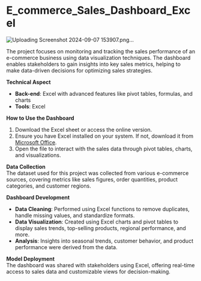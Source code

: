 # **E_commerce_Sales_Dashboard_Excel** 

![Uploading Screenshot 2024-09-07 153907.png…]()

The project focuses on monitoring and tracking the sales performance of an e-commerce business using data visualization techniques. The dashboard enables stakeholders to gain insights into key sales metrics, helping to make data-driven decisions for optimizing sales strategies.

**Technical Aspect**  
- **Back-end**: Excel with advanced features like pivot tables, formulas, and charts  
- **Tools**: Excel

**How to Use the Dashboard**  
1. Download the Excel sheet or access the online version.
2. Ensure you have Excel installed on your system. If not, download it from [Microsoft Office](https://www.microsoft.com/en/microsoft-365/excel).
3. Open the file to interact with the sales data through pivot tables, charts, and visualizations.

**Data Collection**  
The dataset used for this project was collected from various e-commerce sources, covering metrics like sales figures, order quantities, product categories, and customer regions.

**Dashboard Development**  
- **Data Cleaning**: Performed using Excel functions to remove duplicates, handle missing values, and standardize formats.
- **Data Visualization**: Created using Excel charts and pivot tables to display sales trends, top-selling products, regional performance, and more.
- **Analysis**: Insights into seasonal trends, customer behavior, and product performance were derived from the data.

**Model Deployment**  
The dashboard was shared with stakeholders using Excel, offering real-time access to sales data and customizable views for decision-making.
